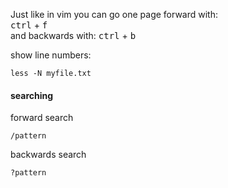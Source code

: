 Just like in vim you can go one page forward with:\
<kbd>ctrl</kbd> + <kbd>f</kbd>\
and backwards with:
<kbd>ctrl</kbd> + <kbd>b</kbd>

show line numbers:
```
less -N myfile.txt
```

#### searching

forward search
```
/pattern
```

backwards search
```
?pattern
```
